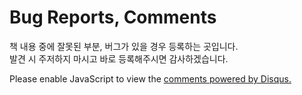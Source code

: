 # Bug Reports, Comments


책 내용 중에 잘못된 부분, 버그가 있을 경우 등록하는 곳입니다.  
발견 시 주저하지 마시고 바로 등록해주시면 감사하겠습니다.


<div id="disqus_thread"></div>


<script type="text/javascript">
    /* * * CONFIGURATION VARIABLES * * */
    var disqus_shortname = 'mug896';
    
    /* * * DON'T EDIT BELOW THIS LINE * * */
    (function() {
        var dsq = document.createElement('script'); dsq.type = 'text/javascript'; dsq.async = true;
        dsq.src = '//' + disqus_shortname + '.disqus.com/embed.js';
        (document.getElementsByTagName('head')[0] || document.getElementsByTagName('body')[0]).appendChild(dsq);
    })();
</script>

<noscript>Please enable JavaScript to view the <a href="https://disqus.com/?ref_noscript" rel="nofollow">comments powered by Disqus.</a></noscript>



